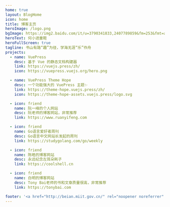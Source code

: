 ```yaml
---
home: true
layout: BlogHome
icon: home
title: 博客主页
heroImage: /logo.png
bgImage: https://img2.baidu.com/it/u=3790341833,2407789859&fm=253&fmt=auto&app=120&f=JPEG?w=1422&h=800
heroText: 何小进童鞋
heroFullScreen: true
tagline: 书山有路“趣”为径，学海无涯“乐”作舟
projects:
  - name: VuePress
    desc: 基于 Vue 的静态文档构建器
    link: https://vuejs.press/zh/
    icon: https://vuepress.vuejs.org/hero.png

  - name: VuePress Theme Hope
    desc: 一个功能强大的 VuePress 主题✨
    link: https://theme-hope.vuejs.press/zh/
    icon: https://theme-hope-assets.vuejs.press/logo.svg

  - icon: friend
    name: 阮一峰的个人网站
    desc: 阮老师的博客网站，非常推荐
    link: https://www.ruanyifeng.com

  - icon: friend
    name: Go语言爱好者周刊
    desc: Go语言中文网站长发起的周刊
    link: https://studygolang.com/go/weekly

  - icon: friend
    name: 陈皓的博客网站
    desc: 永远纪念左耳朵耗子
    link: https://coolshell.cn

  - icon: friend
    name: 白明的博客网站
    desc: Tony Bai老师的书和文章质量很高，非常推荐
    link: https://tonybai.com

footer: '<a href="http://beian.miit.gov.cn/" rel="noopener noreferrer" target="_blank">备案号: 皖ICP备2022000616号-1</a> | <a href="/about/site.html">关于网站</a>'
---
```

